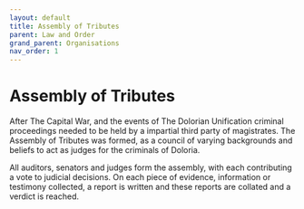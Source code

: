 ```yaml
---
layout: default
title: Assembly of Tributes
parent: Law and Order
grand_parent: Organisations
nav_order: 1
---
```


# Assembly of Tributes

After The Capital War, and the events of The Dolorian Unification criminal proceedings needed to be held by a impartial third party of magistrates. The Assembly of Tributes was formed, as a council of varying backgrounds and beliefs to act as judges for the criminals of Doloria.

All auditors, senators and judges form the assembly, with each contributing a vote to judicial decisions. On each piece of evidence, information or testimony collected, a report is written and these reports are collated and a verdict is reached.
